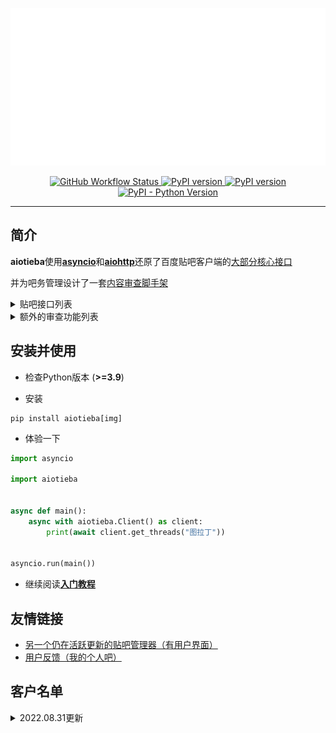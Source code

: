 <p align="center">

<img src="docs/img/aiotieba.svg">

</p>

<div align="center">
<p>
<a href="https://github.com/Starry-OvO/Tieba-Manager/actions">
    <img src="https://img.shields.io/github/workflow/status/Starry-OvO/Tieba-Manager/CI?label=CI&logo=github" alt="GitHub Workflow Status">
</a>
<a href="https://pypi.org/project/aiotieba">
    <img src="https://badge.fury.io/py/aiotieba.svg" alt="PyPI version">
</a>
<a href="https://lgtm.com/projects/g/Starry-OvO/Tieba-Manager/context:python">
    <img src="https://img.shields.io/lgtm/grade/python/g/Starry-OvO/Tieba-Manager?logo=lgtm" alt="PyPI version">
</a>
<a href="https://pypi.org/project/aiotieba">
    <img src="https://img.shields.io/pypi/pyversions/aiotieba" alt="PyPI - Python Version">
</a>
</p>
</div>

---

## 简介

**aiotieba**使用[**asyncio**](https://tutorials.python.org/zh-cn/3/library/asyncio.html)和[**aiohttp**](https://github.com/aio-libs/aiohttp)还原了百度贴吧客户端的[大部分核心接口](https://github.com/Starry-OvO/Tieba-Manager/blob/master/aiotieba/client.py)

并为吧务管理设计了一套[内容审查脚手架](https://github.com/Starry-OvO/Tieba-Manager/blob/master/aiotieba/reviewer.py)

<details>

<summary>贴吧接口列表</summary>

+ 按回复时间/发布时间/热门序获取贴吧主题帖/精华帖列表。支持获取带转发/投票/转发嵌套投票/各种卡片的主题帖信息
+ 获取带图片链接/小尾巴内容/点赞情况/用户信息（[用户名](https://starry-ovo.github.io/Tieba-Manager/tutorials/quickstart#user_name)/[portrait](https://starry-ovo.github.io/Tieba-Manager/tutorials/quickstart#portrait)/[user_id](https://starry-ovo.github.io/Tieba-Manager/tutorials/quickstart#user_id)/等级/性别/是否锁回复）/每条回复的前排楼中楼（支持按或不按点赞数排序）的楼层列表
+ 获取带所有前述用户信息的楼中楼列表
+ 根据[用户名](https://starry-ovo.github.io/Tieba-Manager/tutorials/quickstart#user_name)/[portrait](https://starry-ovo.github.io/Tieba-Manager/tutorials/quickstart#portrait)/[user_id](https://starry-ovo.github.io/Tieba-Manager/tutorials/quickstart#user_id)中的任一项反查其他用户信息，或通过用户主页的[tieba_uid](https://starry-ovo.github.io/Tieba-Manager/tutorials/quickstart#tieba_uid)反查其他用户信息
+ 使用小吧主、语音小编的账号删帖/屏蔽/封禁。支持删除视频帖/批量删帖/多于1天的封禁
+ 使用已被大吧主分配解封/恢复/处理申诉权限的吧务账号解封/恢复/处理申诉
+ 使用大吧主账号推荐帖子到首页/移动帖子到指定分区/加精/撤精/置顶/撤置顶/添加黑名单/查看黑名单/取消黑名单
+ 获取其他用户的主页信息/关注贴吧列表/关注用户列表/粉丝列表/发布的主题帖列表
+ 使用当前账号关注贴吧/取关贴吧/关注用户/取关用户/移除粉丝/获取屏蔽贴吧列表/屏蔽贴吧/取消屏蔽贴吧/点赞点踩/取消点赞点踩/签到/水帖/发送私信/获取回复历史
+ 获取一个贴吧的最新关注用户列表/等级排行榜/吧务列表/吧详情

</details>

<details>

<summary>额外的审查功能列表</summary>

+ 数据库功能：缓存贴吧常量（如贴吧名到fid的映射关系、用户基本信息等）/为用户添加标记/为帖子或回复添加标记/为图像hash添加标记
+ 图像处理功能：图像解码/二维码解析/图像hash计算

</details>

## 安装并使用

+ 检查Python版本 (**>=3.9**)

+ 安装

```shell
pip install aiotieba[img]
```

+ 体验一下

```python
import asyncio

import aiotieba


async def main():
    async with aiotieba.Client() as client:
        print(await client.get_threads("图拉丁"))


asyncio.run(main())
```

+ 继续阅读[**入门教程**](https://starry-ovo.github.io/Tieba-Manager/tutorials/quickstart)

## 友情链接

+ [另一个仍在活跃更新的贴吧管理器（有用户界面）](https://github.com/dog194/TiebaManager)
+ [用户反馈（我的个人吧）](https://tieba.baidu.com/starry)

## 客户名单

<details>

<summary>2022.08.31更新</summary>

|      吧名      | 关注用户数 | 最近29天日均访问量 | 日均主题帖数 | 日均回复数 |
| :------------: | :--------: | :----------------: | :----------: | :--------: |
|    抗压背锅    | 3,989,658  |     1,583,581      |    4,406     |  116,392   |
|     孙笑川     | 2,395,282  |      783,147       |    8,954     |  243,482   |
|    lol半价     | 1,957,717  |       99,815       |     264      |   4,929    |
|      宫漫      | 1,320,540  |       48,198       |     234      |   3,543    |
|    逆水寒ol    |  714,484   |       37,790       |     121      |   2,784    |
|    新孙笑川    |  324,601   |       70,238       |     559      |   25,027   |
|     vtuber     |  212,816   |       12,869       |      75      |    767     |
|     asoul      |  158,216   |       20,808       |     203      |   1,214    |
|      嘉然      |   56,696   |       21,482       |     160      |   2,357    |
|      向晚      |   29,343   |       15,676       |     143      |   1,949    |
|      贝拉      |   21,657   |       10,774       |      56      |    948     |
|      乃琳      |   17,151   |       5,612        |      35      |    443     |
| vtuber自由讨论 |   16,737   |       4,575        |      4       |     93     |
| asoul一个魂儿  |   14,658   |       1,152        |      7       |     57     |
|     贝贝珈     |   1,638    |        915         |      2       |     22     |

</details>
